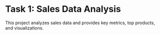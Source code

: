# Task 1: Sales Data Analysis
This project analyzes sales data and provides key metrics, top products, and visualizations.
